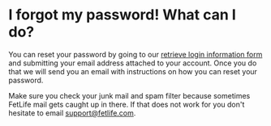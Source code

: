 # I forgot my password! What can I do?

You can reset your password by going to our [retrieve login information form](https://fetlife.com/users/password/new "") and submitting your email address attached to your account. Once you do that we will send you an email with instructions on how you can reset your password.

Make sure you check your junk mail and spam filter because sometimes FetLife mail gets caught up in there. If that does not work for you don't hesitate to email [support@fetlife.com](mailto:support@fetlife.com?subject=Retrieve%20Login%20information "").
